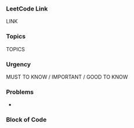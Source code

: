 ### LeetCode Link
LINK

### Topics
TOPICS

### Urgency
MUST TO KNOW / IMPORTANT / GOOD TO KNOW

### Problems

-

### Block of Code

```

```
